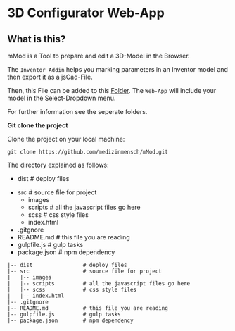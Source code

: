 # 3D Configurator Web-App

## What is this?

mMod is a Tool to prepare and edit a 3D-Model in the Browser.

The `Inventor Addin` helps you marking parameters in an Inventor model and then export it as a jsCad-File.

Then, this File can be added to this [Folder](Web-App/src/scripts/jscad_scripts). The `Web-App` will include your model in the Select-Dropdown menu.

For further information see the seperate folders.

**Git clone the project**

Clone the project on your local machine:

```
git clone https://github.com/medizinmensch/mMod.git
```

The directory explained as follows:


- dist                # deploy files 
* src                 # source file for project
    * images          
    * scripts         # all the javascript files go here
    * scss            # css style files
    * index.html 
* .gitgnore
* README.md           # this file you are reading
* gulpfile.js         # gulp tasks
* package.json        # npm dependency 



```
|-- dist                # deploy files 
|-- src                 # source file for project
|   |-- images          
|   |-- scripts         # all the javascript files go here
|   |-- scss            # css style files
|   |-- index.html 
|-- .gitgnore
|-- README.md           # this file you are reading
|-- gulpfile.js         # gulp tasks
|-- package.json        # npm dependency 

```